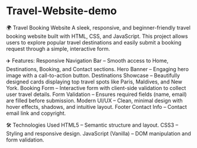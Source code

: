 # Travel-Website-demo

🌍 Travel Booking Website
A sleek, responsive, and beginner-friendly travel booking website built with HTML, CSS, and JavaScript. This project allows users to explore popular travel destinations and easily submit a booking request through a simple, interactive form.

✈️ Features:
Responsive Navigation Bar – Smooth access to Home, Destinations, Booking, and Contact sections.
Hero Banner – Engaging hero image with a call-to-action button.
Destinations Showcase – Beautifully designed cards displaying top travel spots like Paris, Maldives, and New York.
Booking Form – Interactive form with client-side validation to collect user travel details.
Form Validation – Ensures required fields (name, email) are filled before submission.
Modern UI/UX – Clean, minimal design with hover effects, shadows, and intuitive layout.
Footer Contact Info – Contact email link and copyright.


🛠️ Technologies Used
HTML5 – Semantic structure and layout.
CSS3 – Styling and responsive design.
JavaScript (Vanilla) – DOM manipulation and form validation.

